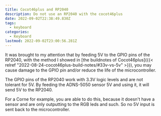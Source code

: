 ```yaml
---
title: Cocot46plus and RP2040
description: Do not use an RP2040 with the cocot46plus
date: 2022-09-02T22:38:49.830Z
tags:
  - keyboard
categories:
  - Keyboard
lastmod: 2022-09-02T23:00:56.281Z
---
```


It was brought to my attention that by feeding 5V to the GPIO pins of the RP2040, with the method I showed in [the buildnotes  of Cocot46plus]({{< relref "2022-08-24-cocot46plus-build-notes/#33v-vs-5v" >}}), you may cause damage to the GPIO pin and/or reduce the life of the microcontroller.

The GPIO pins of the RP2040 work with 3.3V logic levels and are not tolerant for 5V. By feeding the ADNS-5050 sensor 5V and using it, it will send 5V to the RP2040. 

For a Corne for example, you are able to do this, because it doesn't have a sensor and are only outputting to the RGB leds and such. So no 5V input is sent back to the microcontroller.